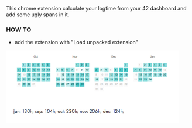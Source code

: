 This chrome extension calculate your logtime from your 42 dashboard and add some ugly spans in it.

### HOW TO
* add the extension with "Load unpacked extension"

![screenshot](https://github.com/ndudnicz/42_LOGTIME_CHROME_EXTENSION/blob/master/screen.png "screenshot")
